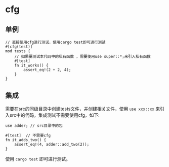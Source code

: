 cfg
===

单例
----

``` {.rust}
// 直接使用cfg进行测试，使用cargo test即可进行测试
#[cfg(test)]
mod tests {
    // 如果要测试本代码中的私有函数 ，需要使用use super::*;来引入私有函数
    #[test]
    fn it_works() {
        assert_eq!(2 + 2, 4);
    }
}
```

集成
----

需要在src的同级目录中创建tests文件，并创建相关文件，使用 `use xxx::xx`
来引入src中的代码，集成测试不需要使用cfg，如下:

``` {.rust}
use adder; // src目录中的包

#[test]  // 不需要cfg
fn it_adds_two() {
    assert_eq!(4, adder::add_two(2));
}
```

使用 `cargo test` 即可进行测试。
